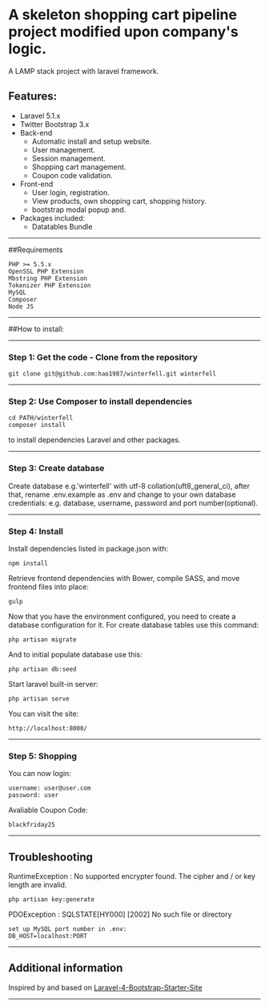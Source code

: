 # A skeleton shopping cart pipeline project modified upon company's logic.
A LAMP stack project with laravel framework.
<a name="feature1"></a>
## Features:
* Laravel 5.1.x
* Twitter Bootstrap 3.x
* Back-end
	* Automatic install and setup website.
	* User management.
	* Session management.
	* Shopping cart management.
	* Coupon code validation.
* Front-end
	* User login, registration.
	* View products, own shopping cart, shopping history.
    * bootstrap modal popup and.
* Packages included:
	* Datatables Bundle

-----
<a name="feature2"></a>
##Requirements

	PHP >= 5.5.x
	OpenSSL PHP Extension
	Mbstring PHP Extension
	Tokenizer PHP Extension
	MySQL
	Composer
	Node JS

-----
<a name="feature3"></a>
##How to install:

-----
<a name="step1"></a>
### Step 1: Get the code - Clone from the repository

    git clone git@github.com:hao1987/winterfell.git winterfell

-----
<a name="step2"></a>
### Step 2: Use Composer to install dependencies
    cd PATH/winterfell
    composer install
to install dependencies Laravel and other packages.

-----
<a name="step3"></a>
### Step 3: Create database

Create database e.g.'winterfell' with utf-8 collation(uft8_general_ci), after that, rename .env.example as .env and change to your own database credentials: e.g. database, username, password and port number(optional).

-----
<a name="step4"></a>
### Step 4: Install

Install dependencies listed in package.json with:

    npm install

Retrieve frontend dependencies with Bower, compile SASS, and move frontend files into place:

    gulp

Now that you have the environment configured, you need to create a database configuration for it. For create database tables use this command:

    php artisan migrate

And to initial populate database use this:

    php artisan db:seed

Start laravel built-in server:

    php artisan serve

You can visit the site:

	http://localhost:8000/
-----
<a name="step5"></a>
### Step 5: Shopping

You can now login:

    username: user@user.com
    password: user

Avaliable Coupon Code:

    blackfriday25
-----

<a name="feature4"></a>
## Troubleshooting

RuntimeException : No supported encrypter found. The cipher and / or key length are invalid.

    php artisan key:generate

PDOException : SQLSTATE[HY000] [2002] No such file or directory

    set up MySQL port number in .env:
    DB_HOST=localhost:PORT
-----

<a name="feature5"></a>
## Additional information

Inspired by and based on [Laravel-4-Bootstrap-Starter-Site](https://github.com/andrew13/Laravel-4-Bootstrap-Starter-Site)

----
